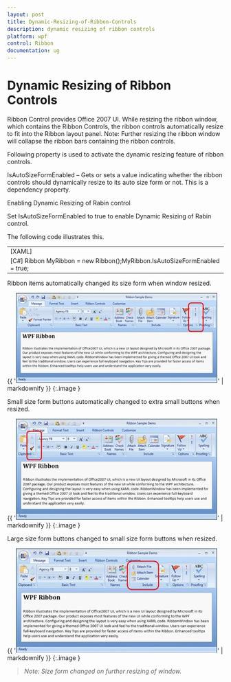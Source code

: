 ```yaml
---
layout: post
title: Dynamic-Resizing-of-Ribbon-Controls
description: dynamic resizing of ribbon controls
platform: wpf
control: Ribbon
documentation: ug
---
```


# Dynamic Resizing of Ribbon Controls

Ribbon Control provides Office 2007 UI. While resizing the ribbon window, which contains the Ribbon Controls, the ribbon controls automatically resize to fit into the Ribbon layout panel. Note: Further resizing the ribbon window will collapse the ribbon bars containing the ribbon controls.

Following property is used to activate the dynamic resizing feature of ribbon controls.

IsAutoSizeFormEnabled – Gets or sets a value indicating whether the ribbon controls should dynamically resize to its auto size form or not. This is a dependency property.

Enabling Dynamic Resizing of Rabin control

Set IsAutoSizeFormEnabled to true to enable Dynamic Resizing of Rabin control.

The following code illustrates this.



<table>
<tr>
<td>
[XAML]   <syncfusion:Ribbon Name="MyRibbon" IsAutoSizeFormEnabled="True"></syncfusion:Ribbon></td></tr>
<tr>
<td>
[C#]  Ribbon MyRibbon = new Ribbon();MyRibbon.IsAutoSizeFormEnabled = true;</td></tr>
</table>


Ribbon items automatically changed its size form when window resized.



{{ '![](Dynamic-Resizing-of-Ribbon-Controls_images/Dynamic-Resizing-of-Ribbon-Controls_img1.jpeg)' | markdownify }}
{:.image }




Small size form buttons automatically changed to extra small buttons when resized.



{{ '![](Dynamic-Resizing-of-Ribbon-Controls_images/Dynamic-Resizing-of-Ribbon-Controls_img2.jpeg)' | markdownify }}
{:.image }




Large size form buttons changed to small size form buttons when resized.



{{ '![](Dynamic-Resizing-of-Ribbon-Controls_images/Dynamic-Resizing-of-Ribbon-Controls_img3.jpeg)' | markdownify }}
{:.image }


> _Note: Size form changed on further resizing of window._



